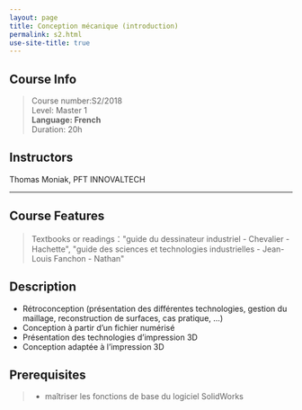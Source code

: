 ```yaml
---
layout: page
title: Conception mécanique (introduction)
permalink: s2.html
use-site-title: true
---
```


## Course Info

> Course number:S2/2018<br/>
Level: Master 1<br/>
**Language: French**<br/>
Duration: 20h

## Instructors

Thomas Moniak, PFT INNOVALTECH

---

## Course Features

> Textbooks or readings："guide du dessinateur industriel - Chevalier - Hachette", "guide des sciences et technologies industrielles - Jean-Louis Fanchon - Nathan"

## Description

- Rétroconception (présentation des différentes technologies, gestion du maillage, reconstruction de surfaces, cas pratique, …)
- Conception à partir d’un fichier numérisé
- Présentation des technologies d’impression 3D
- Conception adaptée à l’impression 3D

## Prerequisites

>- maîtriser les fonctions de base du logiciel SolidWorks